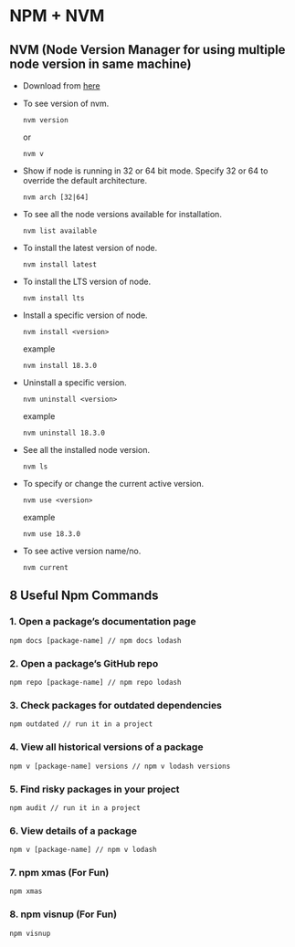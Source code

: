 # NPM + NVM

## NVM (Node Version Manager for using multiple node version in same machine)

-   Download from [here](https://github.com/coreybutler/nvm-windows)

-   To see version of nvm.
    ```properties
    nvm version
    ```
    or
    ```properties
    nvm v
    ```
-   Show if node is running in 32 or 64 bit mode. Specify 32 or 64 to override the default architecture.
    ```properties
    nvm arch [32|64]
    ```
-   To see all the node versions available for installation.
    ```properties
    nvm list available
    ```
-   To install the latest version of node.
    ```properties
    nvm install latest
    ```
-   To install the LTS version of node.
    ```properties
    nvm install lts
    ```
-   Install a specific version of node.
    ```properties
    nvm install <version>
    ```
    example
    ```properties
    nvm install 18.3.0
    ```
-   Uninstall a specific version.
    ```properties
    nvm uninstall <version>
    ```
    example
    ```properties
    nvm uninstall 18.3.0
    ```
-   See all the installed node version.
    ```properties
    nvm ls
    ```
-   To specify or change the current active version.
    ```properties
    nvm use <version>
    ```
    example
    ```properties
    nvm use 18.3.0
    ```
-   To see active version name/no.
    ```properties
    nvm current
    ```

## 8 Useful Npm Commands

### 1. Open a package’s documentation page

```properties
npm docs [package-name] // npm docs lodash
```

### 2. Open a package’s GitHub repo

```properties
npm repo [package-name] // npm repo lodash
```

### 3. Check packages for outdated dependencies

```properties
npm outdated // run it in a project
```

### 4. View all historical versions of a package

```properties
npm v [package-name] versions // npm v lodash versions
```

### 5. Find risky packages in your project

```properties
npm audit // run it in a project
```

### 6. View details of a package

```properties
npm v [package-name] // npm v lodash
```

### 7. npm xmas (For Fun)

```properties
npm xmas
```

### 8. npm visnup (For Fun)

```properties
npm visnup
```
